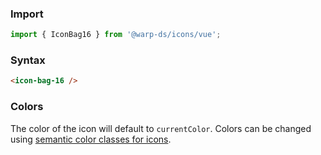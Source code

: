 ### Import

```js
import { IconBag16 } from '@warp-ds/icons/vue';
```

### Syntax

```html
<icon-bag-16 />
```

### Colors

The color of the icon will default to `currentColor`. 
Colors can be changed using [semantic color classes for icons](https://warp-ds.github.io/css-docs/icon-color#icon-color).
